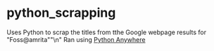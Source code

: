 # python_scrapping
Uses Python to scrap the titles from tthe Google webpage results for "Foss@amrita""\n"
Ran using <a href="https://www.pythonanywhere.com/">Python Anywhere</a> 
